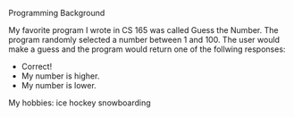 Programming Background

My favorite program I wrote in CS 165 was called Guess the Number. The program randomly
selected a number between 1 and 100. The user would make a guess and the program would return
one of the follwing responses:
- Correct!
- My number is higher.
- My number is lower.


My hobbies:
ice hockey
snowboarding
